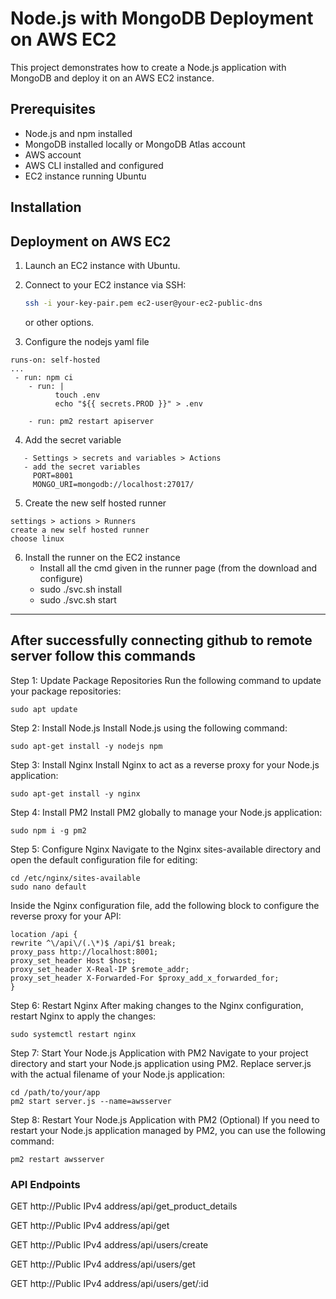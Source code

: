 # Node.js with MongoDB Deployment on AWS EC2

This project demonstrates how to create a Node.js application with MongoDB and deploy it on an AWS EC2 instance.

## Prerequisites

- Node.js and npm installed
- MongoDB installed locally or MongoDB Atlas account
- AWS account
- AWS CLI installed and configured
- EC2 instance running Ubuntu

## Installation

## Deployment on AWS EC2

1. Launch an EC2 instance with Ubuntu.

2. Connect to your EC2 instance via SSH:

   ```sh
   ssh -i your-key-pair.pem ec2-user@your-ec2-public-dns
   ```

   or other options.

3. Configure the nodejs yaml file

```
runs-on: self-hosted
...
 - run: npm ci
    - run: |
          touch .env
          echo "${{ secrets.PROD }}" > .env

    - run: pm2 restart apiserver
```

4. Add the secret variable

```
   - Settings > secrets and variables > Actions
   - add the secret variables
     PORT=8001
     MONGO_URI=mongodb://localhost:27017/
```

<!-- runner  -->

5. Create the new self hosted runner

```
settings > actions > Runners
create a new self hosted runner
choose linux

```

6. Install the runner on the EC2 instance
   - Install all the cmd given in the runner page (from the download and configure)
   - sudo ./svc.sh install
   - sudo ./svc.sh start

---

## After successfully connecting github to remote server follow this commands

Step 1: Update Package Repositories
Run the following command to update your package repositories:

```
sudo apt update
```

Step 2: Install Node.js
Install Node.js using the following command:

```
sudo apt-get install -y nodejs npm
```

Step 3: Install Nginx
Install Nginx to act as a reverse proxy for your Node.js application:

```
sudo apt-get install -y nginx
```

Step 4: Install PM2
Install PM2 globally to manage your Node.js application:

```
sudo npm i -g pm2
```

Step 5: Configure Nginx
Navigate to the Nginx sites-available directory and open the default configuration file for editing:

```
cd /etc/nginx/sites-available
sudo nano default
```

Inside the Nginx configuration file, add the following block to configure the reverse proxy for your API:

```
location /api {
rewrite ^\/api\/(.\*)$ /api/$1 break;
proxy_pass http://localhost:8001;
proxy_set_header Host $host;
proxy_set_header X-Real-IP $remote_addr;
proxy_set_header X-Forwarded-For $proxy_add_x_forwarded_for;
}
```

Step 6: Restart Nginx
After making changes to the Nginx configuration, restart Nginx to apply the changes:

```
sudo systemctl restart nginx
```

Step 7: Start Your Node.js Application with PM2
Navigate to your project directory and start your Node.js application using PM2. Replace server.js with the actual filename of your Node.js application:

```
cd /path/to/your/app
pm2 start server.js --name=awsserver
```

Step 8: Restart Your Node.js Application with PM2 (Optional)
If you need to restart your Node.js application managed by PM2, you can use the following command:

```
pm2 restart awsserver
```


### API Endpoints

GET http://Public IPv4 address/api/get_product_details

GET http://Public IPv4 address/api/get

GET http://Public IPv4 address/api/users/create

GET http://Public IPv4 address/api/users/get

GET http://Public IPv4 address/api/users/get/:id
